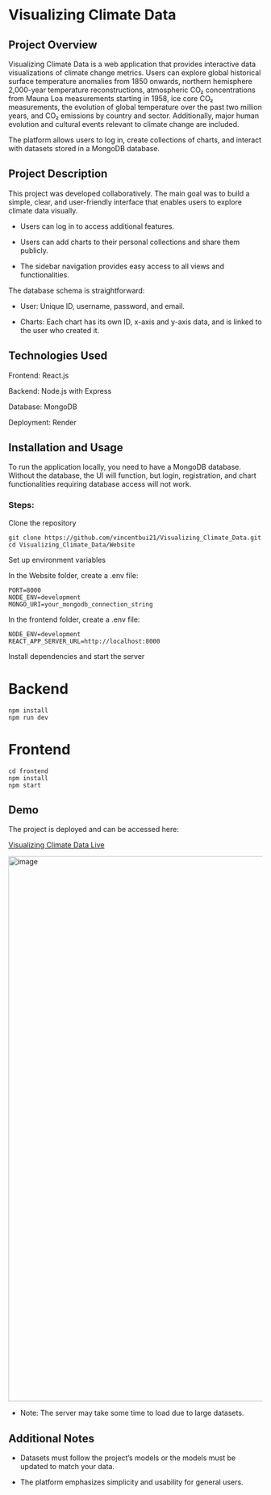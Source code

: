 # Visualizing Climate Data

## Project Overview
Visualizing Climate Data is a web application that provides interactive data visualizations of climate change metrics. Users can explore global historical surface temperature anomalies from 1850 onwards, northern hemisphere 2,000-year temperature reconstructions, atmospheric CO₂ concentrations from Mauna Loa measurements starting in 1958, ice core CO₂ measurements, the evolution of global temperature over the past two million years, and CO₂ emissions by country and sector. Additionally, major human evolution and cultural events relevant to climate change are included.

The platform allows users to log in, create collections of charts, and interact with datasets stored in a MongoDB database.

## Project Description

This project was developed collaboratively. The main goal was to build a simple, clear, and user-friendly interface that enables users to explore climate data visually.

- Users can log in to access additional features.

- Users can add charts to their personal collections and share them publicly.

- The sidebar navigation provides easy access to all views and functionalities.

The database schema is straightforward:

- User: Unique ID, username, password, and email.

- Charts: Each chart has its own ID, x-axis and y-axis data, and is linked to the user who created it.

## Technologies Used

Frontend: React.js

Backend: Node.js with Express

Database: MongoDB

Deployment: Render

## Installation and Usage

To run the application locally, you need to have a MongoDB database. Without the database, the UI will function, but login, registration, and chart functionalities requiring database access will not work.

### Steps:

Clone the repository
```
git clone https://github.com/vincentbui21/Visualizing_Climate_Data.git
cd Visualizing_Climate_Data/Website
```

Set up environment variables

In the Website folder, create a .env file:
```
PORT=8000
NODE_ENV=development
MONGO_URI=your_mongodb_connection_string
```

In the frontend folder, create a .env file:
```
NODE_ENV=development
REACT_APP_SERVER_URL=http://localhost:8000
```

Install dependencies and start the server

# Backend
```
npm install
npm run dev
```
# Frontend
```
cd frontend
npm install
npm start
```
## Demo

The project is deployed and can be accessed here:

[Visualizing Climate Data Live](https://react-chart-node-mongodb-frontend.onrender.com/)

<img width="1919" height="1079" alt="image" src="https://github.com/user-attachments/assets/985092cb-47e6-4206-89e9-b966e4fa4eaf" />

- Note: The server may take some time to load due to large datasets.

## Additional Notes

- Datasets must follow the project’s models or the models must be updated to match your data.

- The platform emphasizes simplicity and usability for general users.

